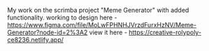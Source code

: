 My work on the scrimba project "Meme Generator" with added functionality. 
working to design here - https://www.figma.com/file/MoLwFPHNHJVrzdFurxHzNV/Meme-Generator?node-id=2%3A2
view it here - https://creative-rolypoly-ce8236.netlify.app/
